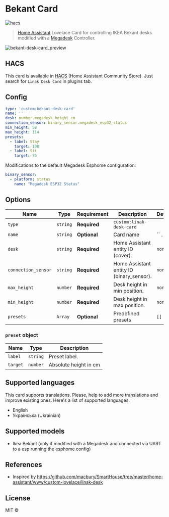# Bekant Card

[![hacs][hacs-image]][hacs-url]

> [Home Assistant][home-assistant] Lovelace Card for controlling IKEA Bekant desks modified with a [Megadesk](https://github.com/gcormier/megadesk) Controller.

![bekant-desk-card_preview](https://user-images.githubusercontent.com/9998984/107797805-a3a6c800-6d5b-11eb-863a-56ae0343995c.png)

## HACS

This card is available in [HACS](https://hacs.xyz/) (Home Assistant Community Store).
Just search for `Linak Desk Card` in plugins tab.

## Config

```yaml
type: 'custom:bekant-desk-card'
name: ''
desk: number.megadesk_height_cm
connection_sensor: binary_sensor.megadesk_esp32_status
min_height: 58
max_height: 114
presets:
  - label: Stay
    target: 108
  - label: Sit
    target: 76
```

Modifications to the default Megadesk Esphome configuration:
```yaml
binary_sensor:
  - platform: status
    name: "Megadesk ESP32 Status"
```

## Options

| Name               | Type    | Requirement  | Description                                 | Default             |
| ------------------ | ------- | ------------ | ------------------------------------------- | ------------------- |
| `type`             | `string`| **Required** | `custom:linak-desk-card`                    |                     |
| `name`             | `string`| **Optional** | Card name                                   | `` .                |
| `desk`             | `string`| **Required** | Home Assistant entity ID (cover).           | `none`              |
| `connection_sensor`| `string`| **Required** | Home Assistant entity ID (binary_sensor).   | `none`              |
| `max_height`       | `number`| **Required** | Desk height in min position.                | `none`              |
| `min_height`       | `number`| **Required** | Desk height in max position.                | `none`              |
| `presets`          | `Array` | **Optional** | Predefined presets                          | `[]`                |

### `preset` object

| Name        |   Type   | Description             |
| ----------- | :------: | ----------------------- |
| `label`     | `string` | Preset label.           |
| `target`    | `number` | Absolute height in cm   |

## Supported languages

This card supports translations. Please, help to add more translations and improve existing ones. Here's a list of supported languages:

- English
- Українська (Ukrainian)

## Supported models

- Ikea Bekant (only if modified with a Megadesk and connected via UART to a esp running the esphome config)
## References

* Inspired by https://github.com/macbury/SmartHouse/tree/master/home-assistant/www/custom-lovelace/linak-desk

## License

MIT ©

[home-assistant]: https://www.home-assistant.io/
[hacs]: https://hacs.xyz
[hacs-url]: https://github.com/custom-components/hacs
[hacs-image]: https://img.shields.io/badge/hacs-default-orange.svg?style=flat-square
